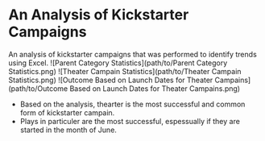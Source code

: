 # An Analysis of Kickstarter Campaigns
An analysis of kickstarter campaigns that was performed to identify trends using Excel.
![Parent Category Statistics](path/to/Parent Category Statistics.png)
![Theater Campain Statistics](path/to/Theater Campain Statistics.png)
![Outcome Based on Launch Dates for Theater Campains](path/to/Outcome Based on Launch Dates for Theater Campains.png)
- Based on the analysis, thearter is the most successful and common form of kickstarter campain. 
- Plays in particuler are the most successful, espessually if they are started in the month of June. 
